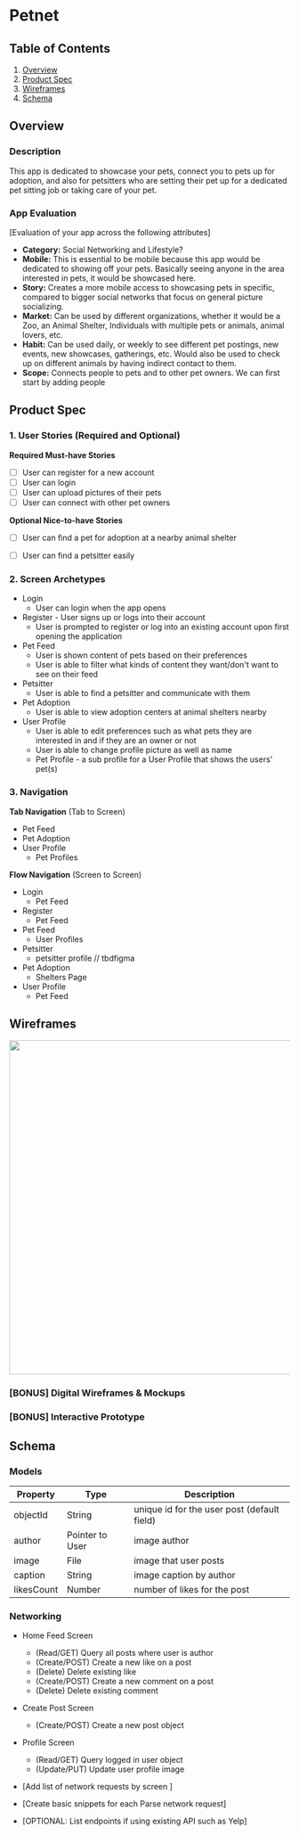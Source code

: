 # Petnet
## Table of Contents
1. [Overview](#Overview)
1. [Product Spec](#Product-Spec)
1. [Wireframes](#Wireframes)
2. [Schema](#Schema)

## Overview
### Description
This app is dedicated to showcase your pets, connect you to pets up for adoption, and also for petsitters who are setting their pet up for a dedicated pet sitting job or taking care of your pet.

### App Evaluation
[Evaluation of your app across the following attributes]
- **Category:** Social Networking and Lifestyle?
- **Mobile:** This is essential to be mobile because this app would be dedicated to showing off your pets. Basically seeing anyone in the area interested in pets, it would be showcased here. 
- **Story:** Creates a more mobile access to showcasing pets in specific, compared to bigger social networks that focus on general picture socializing.
- **Market:** Can be used by different organizations, whether it would be a Zoo, an Animal Shelter, Individuals with multiple pets or animals, animal lovers, etc.
- **Habit:** Can be used daily, or weekly to see different pet postings, new events, new showcases, gatherings, etc. Would also be used to check up on different animals by having indirect contact to them.
- **Scope:** Connects people to pets and to other pet owners. We can first start by adding people

## Product Spec

### 1. User Stories (Required and Optional)

**Required Must-have Stories**

- [ ] User can register for a new account
- [ ] User can login
- [ ] User can upload pictures of their pets
- [ ] User can connect with other pet owners

**Optional Nice-to-have Stories**

- [ ] User can find a pet for adoption at a nearby animal shelter
- [ ] User can find a petsitter easily


### 2. Screen Archetypes

* Login
    * User can login when the app opens
* Register - User signs up or logs into their account
   * User is prompted to register or log into an existing account upon first opening the application
* Pet Feed
   * User is shown content of pets based on their preferences
   * User is able to filter what kinds of content they want/don't want to see on their feed
* Petsitter
    * User is able to find a petsitter and communicate with them
* Pet Adoption
   * User is able to view adoption centers at animal shelters nearby
* User Profile
   * User is able to edit preferences such as what pets they are interested in and if they are an owner or not
   * User is able to change profile picture as well as name
   * Pet Profile - a sub profile for a User Profile that shows the users' pet(s)

### 3. Navigation

**Tab Navigation** (Tab to Screen)

* Pet Feed
* Pet Adoption
* User Profile
    * Pet Profiles

**Flow Navigation** (Screen to Screen)
* Login
    * Pet Feed
* Register
    * Pet Feed
* Pet Feed
    * User Profiles
* Petsitter
    * petsitter profile // tbdfigma
* Pet Adoption
    * Shelters Page
* User Profile
    * Pet Feed 

## Wireframes
<img src="https://github.com/Petnet-CodePath/Petnet/blob/main/Wireframe.png" width=600>

### [BONUS] Digital Wireframes & Mockups

### [BONUS] Interactive Prototype

## Schema 
### Models
   | Property      | Type     | Description |
   | ------------- | -------- | ------------|
   | objectId      | String   | unique id for the user post (default field) |
   | author        | Pointer to User| image author |
   | image         | File     | image that user posts |
   | caption       | String   | image caption by author |
   | likesCount    | Number   | number of likes for the post |

### Networking
- Home Feed Screen
   - (Read/GET) Query all posts where user is author
   - (Create/POST) Create a new like on a post
   - (Delete) Delete existing like
   - (Create/POST) Create a new comment on a post
   - (Delete) Delete existing comment
- Create Post Screen
   - (Create/POST) Create a new post object
- Profile Screen
   - (Read/GET) Query logged in user object
   - (Update/PUT) Update user profile image



- [Add list of network requests by screen ]
- [Create basic snippets for each Parse network request]
- [OPTIONAL: List endpoints if using existing API such as Yelp]
